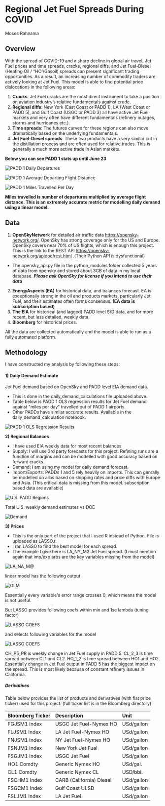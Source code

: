 # Regional Jet Fuel Spreads During COVID
Moses Rahnama

## Overview
With the spread of COVID-19 and a sharp decline in global air travel, Jet Fuel prices and time spreads, cracks, regional diffs, and Jet Fuel-Diesel (Heating Oil / “HO”/Gasoil) spreads can present significant trading opportunities.
As a result, an increasing number of commodity traders are actively looking at Jet Fuel. This model is able to find potential price dislocations in the following areas:
1) **Cracks**: Jet Fuel cracks are the most direct instrument to take a position on aviation industry’s relative fundamentals against crude.
2) **Regional diffs**: New York (East Coast or PADD 1), LA (West Coast or PADD 5), and Gulf Coast (USGC or PADD 3) all have active Jet Fuel markets and very often have different fundamentals (refinery outages, storms and hurricanes etc.).
3) **Time spreads**: The futures curves for these regions can also move dramatically based on the underlying fundamentals.
4) **Jet Fuel–Diesel spreads**: These two products have a very similar cut in the distillation process and are often used for relative trades. This is generally a much more active trade in Asian markets.

**Below you can see PADD 1 stats up until June 23**

![PADD 1 Daily Departures](https://github.com/mucholian/Air-Traffic/blob/master/supporting_data/Departures.png)

![PADD 1 Average Departing Flight Distance](https://github.com/mucholian/Air-Traffic/blob/master/supporting_data/Distance.png)

![PADD 1 Miles Travelled Per Day](https://github.com/mucholian/Air-Traffic/blob/master/supporting_data/Miles.png)

**Miles travelled is number of departures multiplied by average flight distance. This is an extremely accurate metric for modelling daily demand using a linear model.**

## Data
1) **OpenSkyNetwork** for detailed air traffic data https://opensky-network.org/. OpenSky has strong coverage only for the US and Europe. OpenSky covers near 70% of US flights, which is enough this project. This is the link to the REST API https://opensky-network.org/apidoc/rest.html .(Their Python API is dysfunctional)
- The opensky_api.py file in the python_modules folder collected 5 years of data from opensky and stored about 3GB of data in my local database. ***Please ask OpenSky for license if you intend to use their data***
2) **EnergyAspects (EA)** for historical data, and balances forecast. EA is exceptionally strong in the oil and products markets, particularly Jet Fuel, and their estimates often forms consensus. **(EA data is subscription based)**
3) **The EIA** for historical (and lagged) PADD level S/D data, and for more recent, but less detailed, weekly data.
4) **Bloomberg** for historical prices.

All the data are collected automatically and the model is able to run as a fully automated platform.

## Methodology
I have constructed my analysis by following these steps:
#### 1) Daily Demand Estimate
Jet Fuel demand based on OpenSky and PADD level EIA demand data.
- This is done in the daily_demand_calculations file uploaded above.
- Table below is PADD 1 OLS regression results for Jet Fuel demand against "miles per day" travelled out of PADD 1 airports.
- Other PADDs have similar accurate results. Available in the daily_demand_calculation notebook.

![PADD 1 OLS Regression Results](https://github.com/mucholian/Air-Traffic/blob/master/supporting_data/padd1_ols.JPG)

 **2) Regional Balances**
- I have used EIA weekly data for most recent balances.
- Supply: I will use 3rd party forecasts for this project. Refining runs are a function of margins and can be modelled with good accuracy based on forward cracks.
- Demand: I am using my model for daily demand forecast.
- Import/Exports: PADDs 1 and 5 rely heavily on imports. This can genrally be modelled on arbs based on shipping rates and price diffs with Europe and Asia. (This critical data is missing from this model. subscription based data are available)

![U.S. PADD Regions](https://www.eia.gov/petroleum/gasdiesel/images/paddmap-gas-m2.png)

Total U.S. weekly demand estimates vs DOE

![Demand](https://github.com/mucholian/Air-Traffic/blob/master/supporting_data/demand.png)

 **3) Prices**
 - This is the only part of the project that I used R instead of Python. File is uploaded as LASSO.r.
 - I ran LASSO to find the best model for each spread.
 - The example I give here is LA_NY_M2 Jet Fuel spread. (I must mention again that imp/exp arbs are the key variables missing from the model)
 
 ![LA_NA_M@](https://github.com/mucholian/Air-Traffic/blob/master/supporting_data/LA_NY_M2.png)
 
linear model has the following output

![GLM](https://github.com/mucholian/Air-Traffic/blob/master/supporting_data/LM_1.png)

Essentially every variable's error range crosses 0, which means the model is not useful.

But LASSO provides following coefs within min and 1se lambda (tuning factor)

![LASSO COEFS](https://github.com/mucholian/Air-Traffic/blob/master/supporting_data/COEF_PLT.png)

and selects following variables for the model

![LASSO COEFS](https://github.com/mucholian/Air-Traffic/blob/master/supporting_data/LASSO.png)

CH_P5_PR is weekly change in Jet Fuel supply in PADD 5. CL_2_3 is time spread between CL1 and CL2. HO_1_2 is time spread between HO1 and HO2. Essentially change in Jet Fuel output in PADD 5 has the biggest impact on the spread.
This is most likely because of constant refinery issues in California.

##### Derivatives
Table below provides the list of products and derivatives (with flat price ticker) used for this project. (full ticker list is in the Bloomberg directory)

| Bloomberg Ticker | Description | Unit |
| :---         | :---  | :--- |
| FGJSM1 Index | USGC Jet Fuel-Nymex HO | USd/gallon |
| FLJSM1 Index | LA Jet Fuel-Nymex HO | USd/gallon |
| FNJSM1 Index | NY Jet Fuel-Nymex HO | USd/gallon |
| FSNJM1 Index | New York Jet Fuel | USd/gallon |
| FSGJM1 Index | USGC Jet Fuel | USd/gallon |
| HO1 Comdty | Generic Nymex HO | USd/gal. |
| CL1 Comdty | Generic Nymex CL | USD/bbl. |
| FSCHM1 Index |CARB (California) Diesel | USd/gallon |
| FSGCM1 Index |Gulf Coast ULSD | USd/gallon |
| FSLJM1 Index | LA Jet Fuel | USd/gallon |
